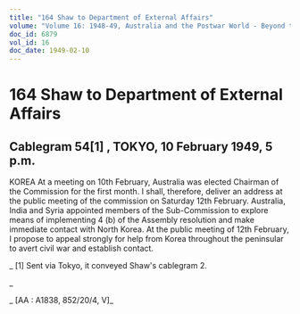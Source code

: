 ```yaml
---
title: "164 Shaw to Department of External Affairs"
volume: "Volume 16: 1948-49, Australia and the Postwar World - Beyond the Region"
doc_id: 6879
vol_id: 16
doc_date: 1949-02-10
---
```


# 164 Shaw to Department of External Affairs

## Cablegram 54[1] , TOKYO, 10 February 1949, 5 p.m.

KOREA At a meeting on 10th February, Australia was elected Chairman of the Commission for the first month. I shall, therefore, deliver an address at the public meeting of the commission on Saturday 12th February. Australia, India and Syria appointed members of the Sub-Commission to explore means of implementing 4 (b) of the Assembly resolution and make immediate contact with North Korea. At the public meeting of 12th February, I propose to appeal strongly for help from Korea throughout the peninsular to avert civil war and establish contact.

_ [1] Sent via Tokyo, it conveyed Shaw's cablegram 2.

_

_ [AA : A1838, 852/20/4, V]_
